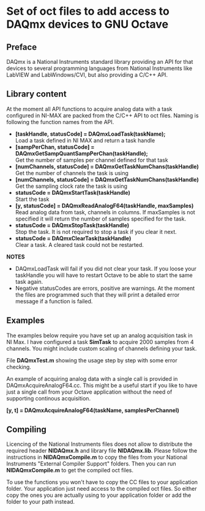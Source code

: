 # Set of oct files to add access to DAQmx devices to GNU Octave

## Preface
DAQmx is a National Instruments standard library providing an API for that devices to several programming 
languages from National Instruments like LabVIEW and LabWindows/CVI, but also providing a C/C++ API.

## Library content
At the moment all API functions to acquire analog data with a task configured in NI-MAX are packed 
from the C/C++ API to oct files. Naming is following the function names from the API.

- **[taskHandle, statusCode] = DAQmxLoadTask(taskName);** \
Load a task defined in NI MAX and return a task handle
- **[sampPerChan, statusCode] = DAQmxGetSampQuantSampPerChan(taskHandle);** \
Get the number of samples per channel defined for that task
- **[numChannels, statusCode] = DAQmxGetTaskNumChans(taskHandle)** \
Get the number of channels the task is using
- **[numChannels, statusCode] = DAQmxGetTaskNumChans(taskHandle)** \
Get the sampling clock rate the task is using
- **statusCode = DAQmxStartTask(taskHandle)** \
Start the task
- **[y, statusCode] = DAQmxReadAnalogF64(taskHandle, maxSamples)** \
Read analog data from task, channels in columns. If maxSamples is not specified it will return the number of samples specified for the task.
- **statusCode = DAQmxStopTask(taskHandle)** \
Stop the task. It is not required to stop a task if you clear it next.
- **statusCode = DAQmxClearTask(taskHandle)** \
Clear a task. A cleared task could not be restarted.

**NOTES**

- DAQmxLoadTask will fail if you did not clear your task. If you loose your taskHandle you will have to restart Octave to be able to start the same task again.
- Negative statusCodes are errors, positive are warnings. At the moment the files are programmed such that they will print a detailed error message if a function is failed. 

## Examples

The examples below require you have set up an analog acquisition task in NI Max. 
I have configured a task **SimTask** to acquire 2000 samples from 4 channels. 
You might include custom scaling of channels defining your task.

File **DAQmxTest.m** showing the usage step by step with some error checking.

An example of acquiring analog data with a single call is provided in DAQmxAcquireAnalogF64.cc. 
This might be a useful start if you like to have just a single call from your 
Octave application without the need of supporting continous acquisition.

**[y, t] = DAQmxAcquireAnalogF64(taskName, samplesPerChannel)**

## Compiling
Licencing of the National Instruments files does not allow to distribute the required header **NIDAQmx.h** 
and library file **NIDAQmx.lib**. Please follow the instructions in **NIDAQmxCompile.m** to copy the files from your 
National Instruments "External Compiler Support" folders. Then you can run **NIDAQmxCompile.m** to get the compiled oct files. 

To use the functions you won't have to copy the CC files to your application folder. 
Your application just need access to the compiled oct files. 
So either copy the ones you are actually using to your application folder or add the folder to your path instead.
